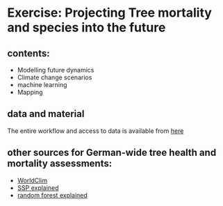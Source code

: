 # Exercise: Projecting Tree mortality and species into the future

## contents:
* Modelling future dynamics
* Climate change scenarios
* machine learning
* Mapping

## data and material
The entire workflow and access to data is available from [here](https://bwsyncandshare.kit.edu/s/qGwHz8H96B7ATAN)


## other sources for German-wide tree health and mortality assessments:
* [WorldClim](https://www.worldclim.org/)
* [SSP explained](https://climatedata.ca/resource/understanding-shared-socio-economic-pathways-ssps/)
* [random forest explained](https://datahacker.rs/012-machine-learning-introduction-to-random-forest/)

